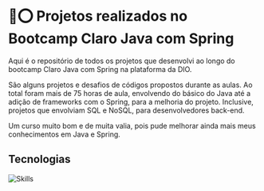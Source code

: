 # 🔴⭕ Projetos realizados no Bootcamp Claro Java com Spring

Aqui é o repositório de todos os projetos que desenvolvi ao longo do bootcamp Claro Java com Spring na plataforma da DIO.

São alguns projetos e desafios de códigos propostos durante as aulas. Ao total foram mais de 75 horas de aula, envolvendo do básico do Java até a adição de frameworks com o Spring, para a melhoria do projeto. Inclusive, projetos que envolviam SQL e NoSQL, para desenvolvedores back-end.

Um curso muito bom e de muita valia, pois pude melhorar ainda mais meus conhecimentos em Java e Spring.

## Tecnologias

![Skills](https://skillicons.dev/icons?i=java)